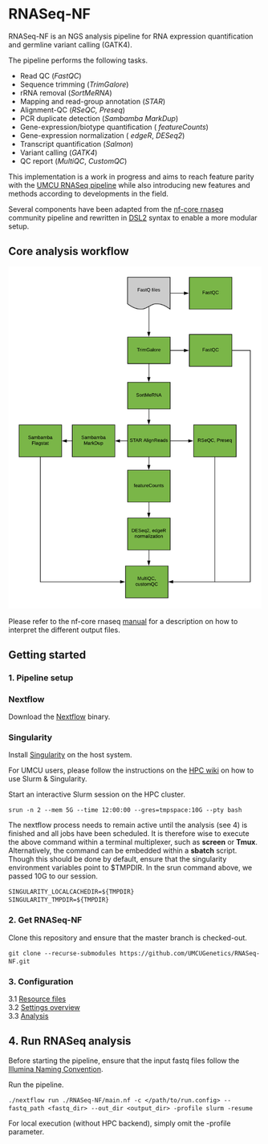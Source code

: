 # RNASeq-NF

RNASeq-NF is an NGS analysis pipeline for RNA expression quantification and germline variant calling (GATK4).

The pipeline performs the following tasks.

* Read QC (*FastQC*)
* Sequence trimming (*TrimGalore*)
* rRNA removal (*SortMeRNA*)
* Mapping and read-group annotation (*STAR*)
* Alignment-QC (*RSeQC, Preseq*)
* PCR duplicate detection (*Sambamba MarkDup*)
* Gene-expression/biotype quantification ( *featureCounts*)
* Gene-expression normalization ( *edgeR*, *DESeq2*)
* Transcript quantification (*Salmon*)
* Variant calling (*GATK4*)
* QC report (*MultiQC*, *CustomQC*)

This implementation is a work in progress and aims to reach feature parity with the [UMCU RNASeq pipeline](https://github.com/UMCUGenetics/RNASeq) while also introducing new features and methods according to developments in the field. 

Several components have been adapted from the [nf-core rnaseq](https://github.com/nf-core/rnaseq) community pipeline and rewritten in [DSL2](https://www.nextflow.io/docs/edge/dsl2.html) syntax to enable a more modular setup. 

## Core analysis workflow

<img src="docs/img/RNASeq-NF_workflow.png" width="600" >

Please refer to the nf-core rnaseq [manual](https://nf-co.re/rnaseq/docs/output) for a description on how to interpret the different output files.

## Getting started

### 1. Pipeline setup
### Nextflow
Download the [Nextflow](https://www.nextflow.io/) binary.

### Singularity
Install [Singularity](https://sylabs.io/guides/3.5/admin-guide/) on the host system. 

For UMCU users, please follow the instructions on the [HPC wiki](https://wiki.bioinformatics.umcutrecht.nl/bin/view/HPC/SlurmScheduler) on how to use Slurm & Singularity.  

Start an interactive Slurm session on the HPC cluster.
```
srun -n 2 --mem 5G --time 12:00:00 --gres=tmpspace:10G --pty bash
```
The nextflow process needs to remain active until the analysis (see 4) is finished and all jobs have been scheduled. It is therefore wise to execute the above command within a terminal multiplexer, such as **screen** or **Tmux**. Alternatively, the command can be embedded within a **sbatch** script. Though this should be done by default, ensure that the singularity environment variables point to $TMPDIR. In the srun command above, we passed 10G to our session.

```
SINGULARITY_LOCALCACHEDIR=${TMPDIR}
SINGULARITY_TMPDIR=${TMPDIR}
```

### 2. Get RNASeq-NF

Clone this repository and ensure that the master branch is checked-out.

```
git clone --recurse-submodules https://github.com/UMCUGenetics/RNASeq-NF.git
```

### 3. Configuration
3.1 [Resource files](./docs/resources.md) \
3.2 [Settings overview](./docs/settings.md) \
3.3 [Analysis](./docs/config.md) 

## 4. Run RNASeq analysis

Before starting the pipeline, ensure that the input fastq files follow the [Illumina Naming Convention](https://support.illumina.com/help/BaseSpace_OLH_009008/Content/Source/Informatics/BS/NamingConvention_FASTQ-files-swBS.html).

Run the pipeline.
```
./nextflow run ./RNASeq-NF/main.nf -c </path/to/run.config> --fastq_path <fastq_dir> --out_dir <output_dir> -profile slurm -resume 
```
For local execution (without HPC backend), simply omit the -profile parameter.










